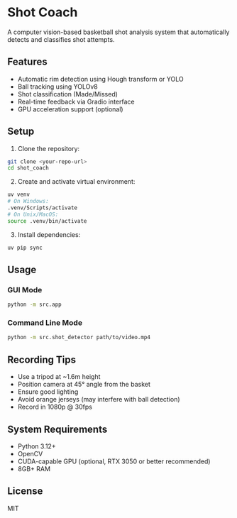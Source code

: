 # Shot Coach

A computer vision-based basketball shot analysis system that automatically detects and classifies shot attempts.

## Features

- Automatic rim detection using Hough transform or YOLO
- Ball tracking using YOLOv8
- Shot classification (Made/Missed)
- Real-time feedback via Gradio interface
- GPU acceleration support (optional)

## Setup

1. Clone the repository:
```bash
git clone <your-repo-url>
cd shot_coach
```

2. Create and activate virtual environment:
```bash
uv venv
# On Windows:
.venv/Scripts/activate
# On Unix/MacOS:
source .venv/bin/activate
```

3. Install dependencies:
```bash
uv pip sync
```

## Usage

### GUI Mode
```bash
python -m src.app
```

### Command Line Mode
```bash
python -m src.shot_detector path/to/video.mp4
```

## Recording Tips

- Use a tripod at ~1.6m height
- Position camera at 45° angle from the basket
- Ensure good lighting
- Avoid orange jerseys (may interfere with ball detection)
- Record in 1080p @ 30fps

## System Requirements

- Python 3.12+
- OpenCV
- CUDA-capable GPU (optional, RTX 3050 or better recommended)
- 8GB+ RAM

## License

MIT 